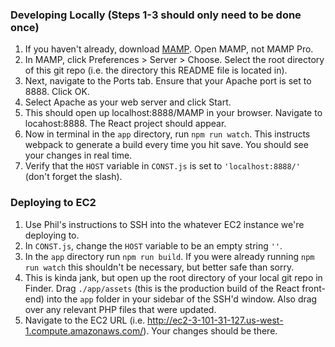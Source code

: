 ### Developing Locally (Steps 1-3 should only need to be done once)
1. If you haven't already, download [MAMP](https://www.mamp.info/en/downloads/). Open MAMP, not MAMP Pro.
2. In MAMP, click Preferences > Server > Choose. Select the root directory of this git repo (i.e. the directory this README file is located in).
3. Next, navigate to the Ports tab. Ensure that your Apache port is set to 8888. Click OK.
4. Select Apache as your web server and click Start.
5. This should open up localhost:8888/MAMP in your browser. Navigate to locahost:8888. The React project should appear.
6. Now in terminal in the `app` directory, run `npm run watch`. This instructs webpack to generate a build every time you hit save. You should see your changes in real time.
7. Verify that the `HOST` variable in `CONST.js` is set to `'localhost:8888/'` (don't forget the slash).

### Deploying to EC2
1. Use Phil's instructions to SSH into the whatever EC2 instance we're deploying to.
2. In `CONST.js`, change the `HOST` variable to be an empty string `''`.
3. In the `app` directory run `npm run build`. If you were already running `npm run watch` this shouldn't be necessary, but better safe than sorry.
4. This is kinda jank, but open up the root directory of your local git repo in Finder. Drag `./app/assets` (this is the production build of the React front-end) into the `app` folder in your sidebar of the SSH'd window. Also drag over any relevant PHP files that were updated.
5. Navigate to the EC2 URL (i.e. http://ec2-3-101-31-127.us-west-1.compute.amazonaws.com/). Your changes should be there.